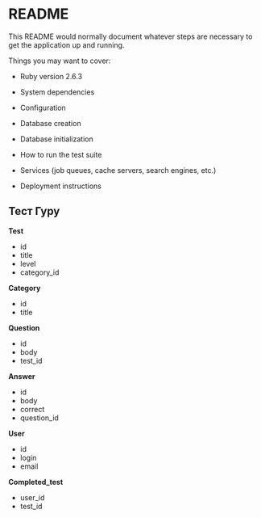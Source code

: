 # README

This README would normally document whatever steps are necessary to get the
application up and running.

Things you may want to cover:

* Ruby version 2.6.3

* System dependencies

* Configuration

* Database creation

* Database initialization

* How to run the test suite

* Services (job queues, cache servers, search engines, etc.)

* Deployment instructions

## Тест Гуру

**Test**
* id
* title
* level
* category_id

**Category**
* id
* title

**Question**
* id
* body
* test_id

**Answer**
* id
* body
* correct
* question_id

**User**
* id
* login
* email

**Сompleted_test**
* user_id
* test_id
